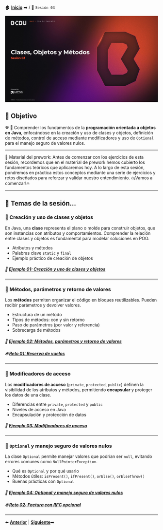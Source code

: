 🏠 [**Inicio**](../Readme.md) ➡️ / 📖 `Sesión 03`

<div align="center">
    <img src="Imagenes\S03.jpg" alt="Sesion_03">
</div>

## 🎯 Objetivo

⚒️ 🔎 Comprender los fundamentos de la **programación orientada a objetos en Java**, enfocándose en la creación y uso de clases y objetos, definición de métodos, control de acceso mediante modificadores y uso de `Optional` para el manejo seguro de valores nulos.

---

📘 Material del prework:
Antes de comenzar con los ejercicios de esta sesión, recordemos que en el material de prework hemos cubierto los fundamentos teóricos que aplicaremos hoy. A lo largo de esta sesión, pondremos en práctica estos conceptos mediante una serie de ejercicios y retos diseñados para reforzar y validar nuestro entendimiento. 
🔥¡Vamos a comenzar!🔥

---

## 📂 Temas de la sesión...


### 📖 Creación y uso de clases y objetos

En Java, una **clase** representa el plano o molde para construir objetos, que son instancias con atributos y comportamientos. Comprender la relación entre clases y objetos es fundamental para modelar soluciones en POO.

- Atributos y métodos
- Palabras clave `static` y `final`
- Ejemplo práctico de creación de objetos

##### 📜 **[Ejemplo 01: Creación y uso de clases y objetos](Ejemplo-01/Readme.md)**
---

### 📖 Métodos, parámetros y retorno de valores

Los **métodos** permiten organizar el código en bloques reutilizables. Pueden recibir parámetros y devolver valores.

- Estructura de un método
- Tipos de métodos: con y sin retorno
- Paso de parámetros (por valor y referencia)
- Sobrecarga de métodos

##### 📜 **[Ejemplo 02: Métodos, parámetros y retorno de valores](Ejemplo-02/Readme.md)**
##### 🔥 **[Reto 01: Reserva de vuelos](Reto-01/Readme.md)**

---

### 📖 Modificadores de acceso

Los **modificadores de acceso** (`private`, `protected`, `public`) definen la visibilidad de los atributos y métodos, permitiendo **encapsular** y proteger los datos de una clase.

- Diferencias entre `private`, `protected` y `public`
- Niveles de acceso en Java
- Encapsulación y protección de datos

##### 📜 **[Ejemplo 03: Modificadores de acceso](Ejemplo-03/Readme.md)**

---

### 📖 `Optional` y manejo seguro de valores nulos

La clase `Optional` permite manejar valores que podrían ser `null`, evitando errores comunes como `NullPointerException`.

- Qué es `Optional` y por qué usarlo
- Métodos útiles: `isPresent()`, `ifPresent()`, `orElse()`, `orElseThrow()`
- Buenas prácticas con `Optional`

##### 📜 **[Ejemplo 04: Optional y manejo seguro de valores nulos](Ejemplo-04/Readme.md)**
##### 🔥 **[Reto 02: Factura con RFC opcional](Reto-02/Readme.md)**

---


⬅️ [**Anterior**](../Readme.md) | [**Siguiente**](../Sesion-04/Readme.md)➡️
